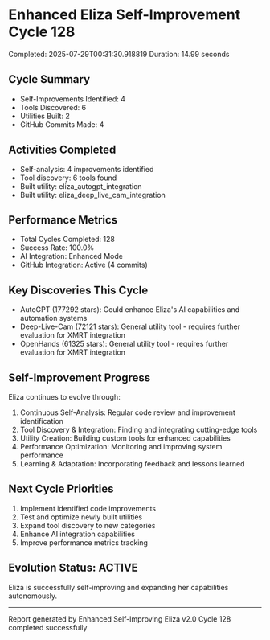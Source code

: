 # Enhanced Eliza Self-Improvement Cycle 128
Completed: 2025-07-29T00:31:30.918819
Duration: 14.99 seconds

## Cycle Summary
- Self-Improvements Identified: 4
- Tools Discovered: 6
- Utilities Built: 2
- GitHub Commits Made: 4

## Activities Completed
- Self-analysis: 4 improvements identified
- Tool discovery: 6 tools found
- Built utility: eliza_autogpt_integration
- Built utility: eliza_deep_live_cam_integration

## Performance Metrics
- Total Cycles Completed: 128
- Success Rate: 100.0%
- AI Integration: Enhanced Mode
- GitHub Integration: Active (4 commits)

## Key Discoveries This Cycle
- AutoGPT (177292 stars): Could enhance Eliza's AI capabilities and automation systems
- Deep-Live-Cam (72121 stars): General utility tool - requires further evaluation for XMRT integration
- OpenHands (61325 stars): General utility tool - requires further evaluation for XMRT integration

## Self-Improvement Progress
Eliza continues to evolve through:
1. Continuous Self-Analysis: Regular code review and improvement identification
2. Tool Discovery & Integration: Finding and integrating cutting-edge tools
3. Utility Creation: Building custom tools for enhanced capabilities
4. Performance Optimization: Monitoring and improving system performance
5. Learning & Adaptation: Incorporating feedback and lessons learned

## Next Cycle Priorities
1. Implement identified code improvements
2. Test and optimize newly built utilities
3. Expand tool discovery to new categories
4. Enhance AI integration capabilities
5. Improve performance metrics tracking

## Evolution Status: ACTIVE
Eliza is successfully self-improving and expanding her capabilities autonomously.

---
Report generated by Enhanced Self-Improving Eliza v2.0
Cycle 128 completed successfully
